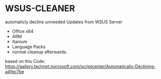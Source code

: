 # WSUS-CLEANER
automaticly decline unneeded Updates from WSUS Server

* Office x64
* ARM
* Itanium
* Language Packs
* normal cleanup afterwards.

based on this Code:
https://gallery.technet.microsoft.com/scriptcenter/Automatically-Declining-a4fec7be
